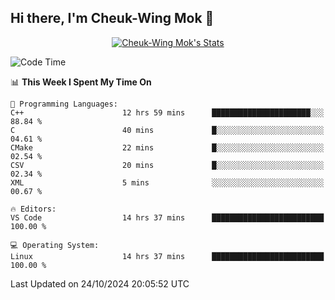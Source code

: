 ## Hi there, I'm Cheuk-Wing Mok 👋

<!--
**mozro0327/mozro0327** is a ✨ _special_ ✨ repository because its `README.md` (this file) appears on your GitHub profile.

Here are some ideas to get you started:

- 🔭 I’m currently working on ...
- 🌱 I’m currently learning ...
- 👯 I’m looking to collaborate on ...
- 🤔 I’m looking for help with ...
- 💬 Ask me about ...
- 📫 How to reach me: ...
- 😄 Pronouns: ...
- ⚡ Fun fact: ...
-->

<p align="center">
  <a href="https://github.com/mozro0327" class="rich-diff-level-one">
    <img src="https://github-readme-stats.vercel.app/api?username=mozro0327&title_color=333&text_color=777" alt="Cheuk-Wing Mok's Stats" >
    <!-- &hide=issues
    <img src="https://github-readme-stats.vercel.app/api?username=mozro0327&hide=issues&title_color=333&text_color=777" alt="Cheuk-Wing Mok's Stats" >
    -->
  </a>
</p>

<!--START_SECTION:waka-->
![Code Time](http://img.shields.io/badge/Code%20Time-2%2C990%20hrs%203%20mins-blue)

📊 **This Week I Spent My Time On** 

```text
💬 Programming Languages: 
C++                      12 hrs 59 mins      ██████████████████████░░░   88.84 % 
C                        40 mins             █░░░░░░░░░░░░░░░░░░░░░░░░   04.61 % 
CMake                    22 mins             █░░░░░░░░░░░░░░░░░░░░░░░░   02.54 % 
CSV                      20 mins             █░░░░░░░░░░░░░░░░░░░░░░░░   02.34 % 
XML                      5 mins              ░░░░░░░░░░░░░░░░░░░░░░░░░   00.67 % 

🔥 Editors: 
VS Code                  14 hrs 37 mins      █████████████████████████   100.00 % 

💻 Operating System: 
Linux                    14 hrs 37 mins      █████████████████████████   100.00 % 
```


 Last Updated on 24/10/2024 20:05:52 UTC
<!--END_SECTION:waka-->
